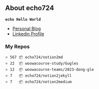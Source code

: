 ## About echo724

<code>**echo Hello World**</code>

- [Personal Blog](https://medium.com/echo-devblog)
- [Linkedin Profile](https://www.linkedin.com/in/eunchan-cho-382001184)

### My Repos
```
⭐️ 567 📦 echo724/notion2md
⭐️ 22  📦 woowacourse-study/Gugles
⭐️ 12  📦 woowacourse-teams/2023-dong-gle
⭐️ 7   📦 echo724/notion2jekyll
⭐️ 7   📦 echo724/notion2medium
```
